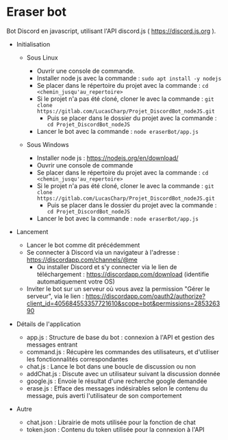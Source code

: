 Eraser bot
==========

Bot Discord en javascript, utilisant l'API discord.js ( https://discord.js.org ).

- Initialisation
	- Sous Linux
		- Ouvrir une console de commande.
		- Installer node js avec la commande : ``` sudo apt install -y nodejs ```
		- Se placer dans le répertoire du projet avec la commande : ``` cd <chemin_jusqu'au_repertoire> ```
        - Si le projet n'a pas été cloné, cloner le avec la commande : ``` git clone https://gitlab.com/LucasCharp/Projet_DiscordBot_nodeJS.git ``` 
            - Puis se placer dans le dossier du projet avec la commande : ``` cd Projet_DiscordBot_nodeJS```
        - Lancer le bot avec la commande : ``` node eraserBot/app.js ```
	
	- Sous Windows
		- Installer node js : https://nodejs.org/en/download/ 
		- Ouvrir une console de commande
        - Se placer dans le répertoire du projet avec la commande : ``` cd <chemin_jusqu'au_repertoire> ```
        - Si le projet n'a pas été cloné, cloner le avec la commande : ``` git clone https://gitlab.com/LucasCharp/Projet_DiscordBot_nodeJS.git ``` 
            - Puis se placer dans le dossier du projet avec la commande : ``` cd Projet_DiscordBot_nodeJS```
        - Lancer le bot avec la commande : ``` node eraserBot/app.js ```
	
- Lancement
	- Lancer le bot comme dit précédemment
	- Se connecter à Discord via un navigateur à l'adresse : https://discordapp.com/channels/@me
        - Ou installer Discord et s'y connecter via le lien de téléchargement : https://discordapp.com/download (identifie automatiquement votre OS)
    - Inviter le bot sur un serveur où vous avez la permission "Gérer le serveur", via le lien : https://discordapp.com/oauth2/authorize?client_id=405684553357721610&scope=bot&permissions=285326390 
	

- Détails de l'application
    - app.js : Structure de base du bot : connexion à l'API et gestion des messages entrant
    - command.js : Récupère les commandes des utilisateurs, et d'utiliser les fonctionnalités correspondantes 
    - chat.js : Lance le bot dans une boucle de discussion ou non
    - addChat.js : Discute avec un utilisateur suivant la discussion donnée
    - google.js : Envoie le résultat d'une recherche google demandée
    - erase.js : Efface des messages indésirables selon le contenu du message, puis averti l'utilisateur de son comportement
	
- Autre
    - chat.json : Librairie de mots utilisée pour la fonction de chat
    - token.json : Contenu du token utilisée pour la connexion à l'API